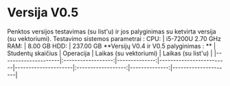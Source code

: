 # Versija V0.5
Penktos versijos testavimas (su list'u) ir jos palyginimas su ketvirta versija (su vektoriumi).
Testavimo sistemos parametrai :
CPU: | i5-7200U 2.70 GHz
RAM: | 8.00 GB
HDD: | 237.00 GB
**Versijų V0.4 ir V0.5 palyginimas : **
|      Studentų skaičius       |    Operacija    | Laikas (su vektoriumi) | Laikas (su list'u) |
|---------------------|:------------------:|--------------:|-------------------------|---------------------|:------------------:|--------------:|---------------------|
